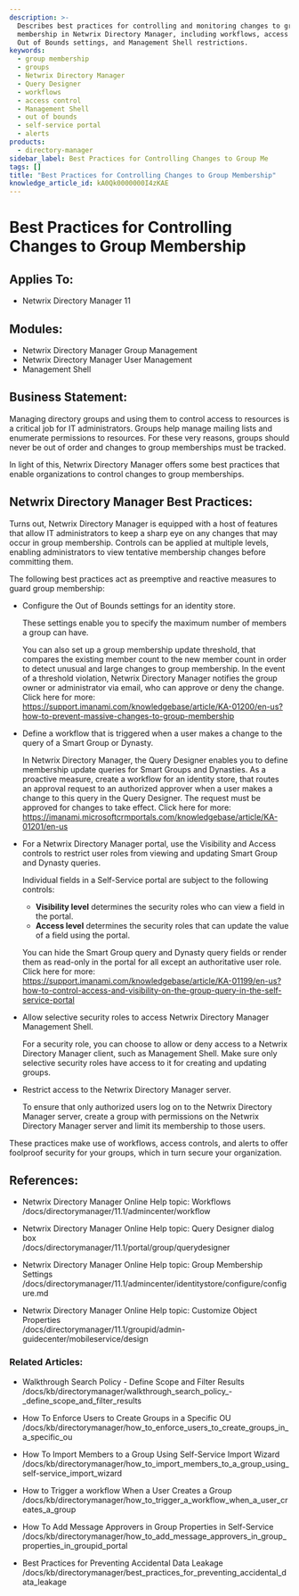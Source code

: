 ```yaml
---
description: >-
  Describes best practices for controlling and monitoring changes to group
  membership in Netwrix Directory Manager, including workflows, access controls,
  Out of Bounds settings, and Management Shell restrictions.
keywords:
  - group membership
  - groups
  - Netwrix Directory Manager
  - Query Designer
  - workflows
  - access control
  - Management Shell
  - out of bounds
  - self-service portal
  - alerts
products:
  - directory-manager
sidebar_label: Best Practices for Controlling Changes to Group Me
tags: []
title: "Best Practices for Controlling Changes to Group Membership"
knowledge_article_id: kA0Qk0000000I4zKAE
---
```


# Best Practices for Controlling Changes to Group Membership

## Applies To:

- Netwrix Directory Manager 11

## Modules:

- Netwrix Directory Manager Group Management
- Netwrix Directory Manager User Management
- Management Shell

## Business Statement:

Managing directory groups and using them to control access to resources is a critical job for IT administrators. Groups help manage mailing lists and enumerate permissions to resources. For these very reasons, groups should never be out of order and changes to group memberships must be tracked.

In light of this, Netwrix Directory Manager offers some best practices that enable organizations to control changes to group memberships.

## Netwrix Directory Manager Best Practices:

Turns out, Netwrix Directory Manager is equipped with a host of features that allow IT administrators to keep a sharp eye on any changes that may occur in group membership. Controls can be applied at multiple levels, enabling administrators to view tentative membership changes before committing them.

The following best practices act as preemptive and reactive measures to guard group membership:

- Configure the Out of Bounds settings for an identity store.

  These settings enable you to specify the maximum number of members a group can have.

  You can also set up a group membership update threshold, that compares the existing member count to the new member count in order to detect unusual and large changes to group membership. In the event of a threshold violation, Netwrix Directory Manager notifies the group owner or administrator via email, who can approve or deny the change. Click here for more: https://support.imanami.com/knowledgebase/article/KA-01200/en-us?how-to-prevent-massive-changes-to-group-membership

- Define a workflow that is triggered when a user makes a change to the query of a Smart Group or Dynasty.

  In Netwrix Directory Manager, the Query Designer enables you to define membership update queries for Smart Groups and Dynasties. As a proactive measure, create a workflow for an identity store, that routes an approval request to an authorized approver when a user makes a change to this query in the Query Designer. The request must be approved for changes to take effect. Click here for more: https://imanami.microsoftcrmportals.com/knowledgebase/article/KA-01201/en-us

- For a Netwrix Directory Manager portal, use the Visibility and Access controls to restrict user roles from viewing and updating Smart Group and Dynasty queries.

  Individual fields in a Self-Service portal are subject to the following controls:

  - **Visibility level** determines the security roles who can view a field in the portal.
  - **Access level** determines the security roles that can update the value of a field using the portal.

  You can hide the Smart Group query and Dynasty query fields or render them as read-only in the portal for all except an authoritative user role. Click here for more: https://support.imanami.com/knowledgebase/article/KA-01199/en-us?how-to-control-access-and-visibility-on-the-group-query-in-the-self-service-portal

- Allow selective security roles to access Netwrix Directory Manager Management Shell.

  For a security role, you can choose to allow or deny access to a Netwrix Directory Manager client, such as Management Shell. Make sure only selective security roles have access to it for creating and updating groups.

- Restrict access to the Netwrix Directory Manager server.

  To ensure that only authorized users log on to the Netwrix Directory Manager server, create a group with permissions on the Netwrix Directory Manager server and limit its membership to those users.

These practices make use of workflows, access controls, and alerts to offer foolproof security for your groups, which in turn secure your organization.

## References:

- Netwrix Directory Manager Online Help topic: Workflows  
  /docs/directorymanager/11.1/admincenter/workflow

- Netwrix Directory Manager Online Help topic: Query Designer dialog box  
  /docs/directorymanager/11.1/portal/group/querydesigner

- Netwrix Directory Manager Online Help topic: Group Membership Settings  
  /docs/directorymanager/11.1/admincenter/identitystore/configure/configure.md

- Netwrix Directory Manager Online Help topic: Customize Object Properties  
  /docs/directorymanager/11.1/groupid/admin-guidecenter/mobileservice/design

### Related Articles:

- Walkthrough Search Policy - Define Scope and Filter Results  
  /docs/kb/directorymanager/walkthrough_search_policy_-_define_scope_and_filter_results

- How To Enforce Users to Create Groups in a Specific OU  
  /docs/kb/directorymanager/how_to_enforce_users_to_create_groups_in_a_specific_ou

- How To Import Members to a Group Using Self-Service Import Wizard  
  /docs/kb/directorymanager/how_to_import_members_to_a_group_using_self-service_import_wizard

- How to Trigger a workflow When a User Сreates a Group  
  /docs/kb/directorymanager/how_to_trigger_a_workflow_when_a_user_сreates_a_group

- How To Add Message Approvers in Group Properties in Self-Service  
  /docs/kb/directorymanager/how_to_add_message_approvers_in_group_properties_in_groupid_portal

- Best Practices for Preventing Accidental Data Leakage  
  /docs/kb/directorymanager/best_practices_for_preventing_accidental_data_leakage
